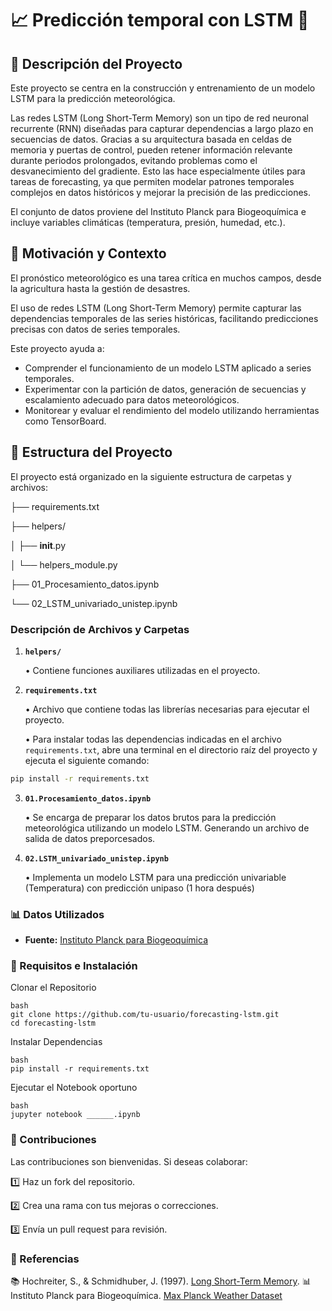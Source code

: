 # **📈 Predicción temporal con LSTM 🧠**

## 📌 Descripción del Proyecto

Este proyecto se centra en la construcción y entrenamiento de un modelo LSTM para la predicción meteorológica.  

Las redes LSTM (Long Short-Term Memory) son un tipo de red neuronal recurrente (RNN) diseñadas para capturar dependencias a largo plazo en secuencias de datos. Gracias a su arquitectura basada en celdas de memoria y puertas de control, pueden retener información relevante durante periodos prolongados, evitando problemas como el desvanecimiento del gradiente. Esto las hace especialmente útiles para tareas de forecasting, ya que permiten modelar patrones temporales complejos en datos históricos y mejorar la precisión de las predicciones.

El conjunto de datos proviene del Instituto Planck para Biogeoquímica e incluye variables climáticas (temperatura, presión, humedad, etc.).  

## 🔬 Motivación y Contexto

El pronóstico meteorológico es una tarea crítica en muchos campos, desde la agricultura hasta la gestión de desastres.

El uso de redes LSTM (Long Short-Term Memory) permite capturar las dependencias temporales de las series históricas, facilitando predicciones precisas con datos de series temporales.

Este proyecto ayuda a:
- Comprender el funcionamiento de un modelo LSTM aplicado a series temporales.
- Experimentar con la partición de datos, generación de secuencias y escalamiento adecuado para datos meteorológicos.
- Monitorear y evaluar el rendimiento del modelo utilizando herramientas como TensorBoard.

## 📁 Estructura del Proyecto

El proyecto está organizado en la siguiente estructura de carpetas y archivos:

├── requirements.txt

├── helpers/

│   ├── __init__.py

│   └── helpers_module.py

├── 01_Procesamiento_datos.ipynb

└── 02_LSTM_univariado_unistep.ipynb

### Descripción de Archivos y Carpetas

1. **`helpers/`**

   • Contiene funciones auxiliares utilizadas en el proyecto.   

2. **`requirements.txt`**

   • Archivo que contiene todas las librerías necesarias para ejecutar el proyecto.

   • Para instalar todas las dependencias indicadas en el archivo `requirements.txt`, abre una terminal en el directorio raíz del proyecto y ejecuta el siguiente comando:
```bash
pip install -r requirements.txt
```

3. **`01.Procesamiento_datos.ipynb`**

   • Se encarga de preparar los datos brutos para la predicción meteorológica utilizando un modelo LSTM. Generando un archivo de salida de datos preporcesados.  

4. **`02.LSTM_univariado_unistep.ipynb`**
   
   • Implementa un modelo LSTM para una predicción univariable (Temperatura) con predicción unipaso (1 hora después)


### 📊 Datos Utilizados

- **Fuente:** [Instituto Planck para Biogeoquímica](https://www.kaggle.com/datasets/arashnic/max-planck-weather-dataset)


### 🚀 Requisitos e Instalación
Clonar el Repositorio
```
bash
git clone https://github.com/tu-usuario/forecasting-lstm.git
cd forecasting-lstm
```

Instalar Dependencias
```
bash
pip install -r requirements.txt
```
Ejecutar el Notebook oportuno
```
bash
jupyter notebook ______.ipynb
```

### 🤝 Contribuciones
Las contribuciones son bienvenidas. Si deseas colaborar:

1️⃣ Haz un fork del repositorio.

2️⃣ Crea una rama con tus mejoras o correcciones.

3️⃣ Envía un pull request para revisión.

### 📄 Referencias
📚 Hochreiter, S., & Schmidhuber, J. (1997). [Long Short-Term Memory](https://www.researchgate.net/publication/13853244_Long_Short-Term_Memory).
📊 Instituto Planck para Biogeoquímica. [Max Planck Weather Dataset](https://www.kaggle.com/datasets/arashnic/max-planck-weather-dataset)